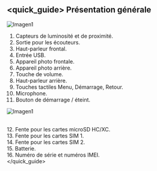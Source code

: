 ## <quick_guide> Présentation générale

![Imagen1](http://static.energysistem.com/images/manuals/42178/54219bf1589b2.jpg)

1. Capteurs de luminosité et de proximité.
2. Sortie pour les écouteurs.
3. Haut-parleur frontal.
4. Entrée USB.
5. Appareil photo frontale.
6. Appareil photo arrière.
7. Touche de volume.
8. Haut-parleur arrière.
9. Touches tactiles Menu, Démarrage, Retour.
10. Microphone.
11. Bouton de démarrage / éteint.

![Imagen1](http://static.energysistem.com/images/manuals/42178/54219bfec0c74.jpg)

<br>12. Fente pour les cartes microSD HC/XC.<br>13. Fente pour les cartes SIM 1.<br>14. Fente pour les cartes SIM 2.<br>15. Batterie.<br> 16. Numéro de série et numéros IMEI.<br>
</quick_guide>
